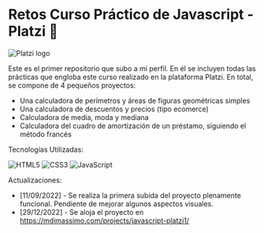 # Retos Curso Práctico de Javascript - Platzi 💚
![Platzi logo](https://thumbor.cdn.classpert.com/VgXFfw4_jgm1fP0eNyv1FePQx0g=/768x0/https%3A%2F%2Fcdn.classpert.com%2Fuploads%2Fpost__platzi-logo-desenho__1_-bb4aed50c2c78cf17458ee547e533f52.jpg)

Este es el primer repositorio que subo a mi perfil. En él se incluyen todas las prácticas que engloba este curso realizado en la plataforma Platzi. En total, se compone de 4 pequeños proyectos:

- Una calculadora de perímetros y áreas de figuras geométricas simples
- Una calculadora de descuentos y precios (tipo ecomerce)
- Calculadora de media, moda y mediana
- Calculadora del cuadro de amortización de un préstamo, siguiendo el método francés

Tecnologías Utilizadas:

![HTML5](https://img.shields.io/badge/html5-%23E34F26.svg?style=for-the-badge&logo=html5&logoColor=white) ![CSS3](https://img.shields.io/badge/css3-%231572B6.svg?style=for-the-badge&logo=css3&logoColor=white) ![JavaScript](https://img.shields.io/badge/javascript-%23323330.svg?style=for-the-badge&logo=javascript&logoColor=%23F7DF1E)

Actualizaciones:

- [11/09/2022] - Se realiza la primera subida del proyecto plenamente funcional. Pendiente de mejorar algunos aspectos visuales.
- [29/12/2022] - Se aloja el proyecto en https://mdimassimo.com/projects/javascript-platzi1/